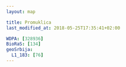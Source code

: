 ```yaml
---
layout: map

title: Promuklica
last_modified_at: 2018-05-25T17:35:41+02:00

WDPA: [328936]
BioRaS: [134]
geoSrbija:
  L1_183: [76]
---
```


